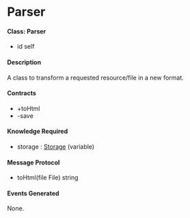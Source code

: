 # Parser

#### Class: Parser
* id self

#### Description
A class to transform a requested resource/file in a new format.

#### Contracts
- +toHtml
- -save

#### Knowledge Required
* storage : [Storage](./cube_Storage.md) (variable)

#### Message Protocol
* toHtml(file File) string

#### Events Generated
None.
